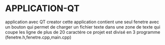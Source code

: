 # APPLICATION-QT
application avec QT creator
cette application contient une seul fenetre avec un bouton qui permet de charger un fichier texte dans une zone de texte qui coupe les ligne de plus de 20 caractére ce projet est divisé en 3 programme (fenetre.h,fenetre.cpp,main.cpp)
